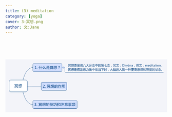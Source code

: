 ```yaml
---
title: (3) meditation 
category: [yoga]
cover: 3-冥想.png
author: 文:Jane 
---
```


&emsp;&emsp;


&emsp;&emsp;


![basic knowledge of yoga](./3-冥想.png)

      
        
